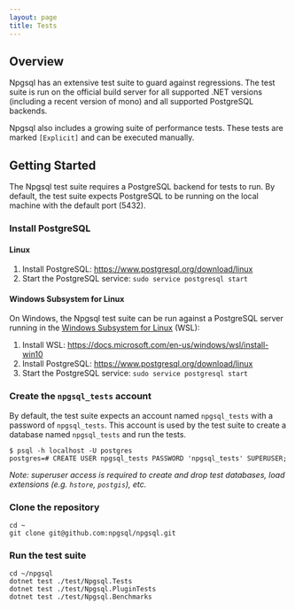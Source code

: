 ```yaml
---
layout: page
title: Tests
---
```


## Overview

Npgsql has an extensive test suite to guard against regressions. The test suite is run on the official build server for all supported .NET versions (including a recent version of mono) and all supported PostgreSQL backends.

Npgsql also includes a growing suite of performance tests. These tests are marked `[Explicit]` and can be executed manually.

## Getting Started

The Npgsql test suite requires a PostgreSQL backend for tests to run. By default, the test suite expects PostgreSQL to be running on the local machine with the default port (5432). 

### Install PostgreSQL

#### Linux

1. Install PostgreSQL: https://www.postgresql.org/download/linux
2. Start the PostgreSQL service: `sudo service postgresql start`

#### Windows Subsystem for Linux

On Windows, the Npgsql test suite can be run against a PostgreSQL server running in the [Windows Subsystem for Linux](https://docs.microsoft.com/en-us/windows/wsl/about) (WSL):

1. Install WSL: https://docs.microsoft.com/en-us/windows/wsl/install-win10
2. Install PostgreSQL: https://www.postgresql.org/download/linux
3. Start the PostgreSQL service: `sudo service postgresql start`

### Create the `npgsql_tests` account

By default, the test suite expects an account named `npgsql_tests` with a password of `npgsql_tests`. This account is used by the test suite to create a database named `npgsql_tests` and run the tests. 

```
$ psql -h localhost -U postgres
postgres=# CREATE USER npgsql_tests PASSWORD 'npgsql_tests' SUPERUSER;
```

_Note: superuser access is required to create and drop test databases, load extensions (e.g. `hstore`, `postgis`), etc._

### Clone the repository

```
cd ~
git clone git@github.com:npgsql/npgsql.git
```

### Run the test suite

```
cd ~/npgsql
dotnet test ./test/Npgsql.Tests
dotnet test ./test/Npgsql.PluginTests
dotnet test ./test/Npgsql.Benchmarks
```
